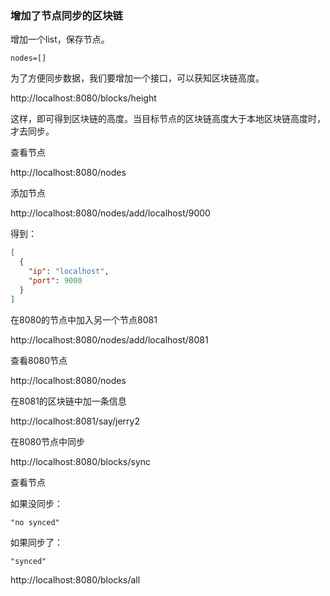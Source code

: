 ### 增加了节点同步的区块链

增加一个list，保存节点。

```
nodes=[]
```

为了方便同步数据，我们要增加一个接口，可以获知区块链高度。

http://localhost:8080/blocks/height

这样，即可得到区块链的高度。当目标节点的区块链高度大于本地区块链高度时，才去同步。


查看节点

http://localhost:8080/nodes

添加节点

http://localhost:8080/nodes/add/localhost/9000

得到：

```json
[
  {
    "ip": "localhost",
    "port": 9000
  }
]
```

在8080的节点中加入另一个节点8081

http://localhost:8080/nodes/add/localhost/8081

查看8080节点

http://localhost:8080/nodes

在8081的区块链中加一条信息

http://localhost:8081/say/jerry2

在8080节点中同步

http://localhost:8080/blocks/sync

查看节点

如果没同步：

```
"no synced"
```

如果同步了：

```
"synced"
```


http://localhost:8080/blocks/all
